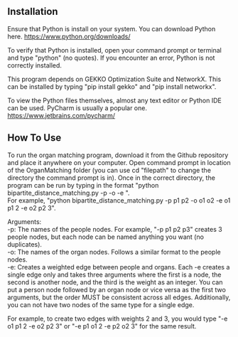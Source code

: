 ## Installation

Ensure that Python is install on your system. You can download Python here.
https://www.python.org/downloads/

To verify that Python is installed, open your command prompt or terminal and type "python" (no quotes). If you encounter an error, Python is not correctly installed.

This program depends on GEKKO Optimization Suite and NetworkX. This can be installed by typing "pip install gekko" and "pip install networkx".  

To view the Python files themselves, almost any text editor or Python IDE can be used. PyCharm is usually a popular one. https://www.jetbrains.com/pycharm/  

## How To Use

To run the organ matching program, download it from the Github repository and place it anywhere on your computer.
Open command prompt in location of the OrganMatching folder (you can use cd "filepath" to change the directory the command prompt is in).
Once in the correct directory, the program can be run by typing in the format "python bipartite_distance_matching.py -p <people> -o <organs> -e <edge>".  
For example, "python bipartite_distance_matching.py -p p1 p2 -o o1 o2 -e o1 p1 2 -e o2 p2 3".  


Arguments:  
-p: The names of the people nodes. For example, "-p p1 p2 p3" creates 3 people nodes, but each node can be named anything you want (no duplicates).  
-o: The names of the organ nodes. Follows a similar format to the people nodes.  
-e: Creates a weighted edge between people and organs. Each -e creates a single edge only and takes three arguments where the first is a node, the second is another node, and the third is the weight as an integer. 
You can put a person node followed by an organ node or vice versa as the first two arguments, but the order MUST be consistent across all edges. Additionally, you can not have two nodes of the same type for a single edge.    

For example, to create two edges with weights 2 and 3, you would type "-e o1 p1 2 -e o2 p2 3" or "-e p1 o1 2 -e p2 o2 3" for the same result.
  